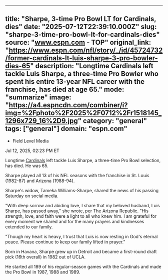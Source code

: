 ---
   title: "Sharpe, 3-time Pro Bowl LT for Cardinals, dies"
   date: "2025-07-12T22:39:10.000Z"
   slug: "sharpe-3-time-pro-bowl-lt-for-cardinals-dies"
   source: "www.espn.com - TOP"
   original_link: "https://www.espn.com/nfl/story/_/id/45724732/former-cardinals-lt-luis-sharpe-3-pro-bowler-dies-65"
   description: "Longtime Cardinals left tackle Luis Sharpe, a three-time Pro Bowler who spent his entire 13-year NFL career with the franchise, has died at age 65."
   mode: "summarize"
   image: "https://a4.espncdn.com/combiner/i?img=%2Fphoto%2F2025%2F0712%2Fr1518145_1296x729_16%2D9.jpg"
   category: "general"
   tags: ["general"]
   domain: "espn.com"
  ---
  <div id="readability-page-1" class="page"><div><div><ul><li><p>Field Level Media</p></li></ul><p><span>Jul 12, 2025, 02:23 PM ET</span></p></div><p>Longtime <a href="https://www.espn.com/nfl/team/_/name/ari/arizona-cardinals" target="_blank">Cardinals</a> left tackle Luis Sharpe, a three-time Pro Bowl selection, has died. He was 65.</p><p>Sharpe played all 13 of his NFL seasons with the franchise in St. Louis (1982-87) and Arizona (1988-94).</p><p>Sharpe's widow, Tameka Williams-Sharpe, shared the news of his passing Saturday on social media.</p><p>"With deep sorrow and abiding love, I share that my beloved husband, Luis Sharpe, has passed away," she wrote, per The Arizona Republic. "His strength, love, and faith were a light to all who knew him. I am grateful for every moment we shared and for the many prayers and kindnesses extended to our family.</p><p>"Though my heart is heavy, I trust that Luis is now resting in God's eternal peace. Please continue to keep our family lifted in prayer."</p><p>Born in Havana, Sharpe grew up in Detroit and became a first-round draft pick (16th overall) in 1982 out of UCLA.</p><p>He started all 189 of his regular-season games with the Cardinals and made the Pro Bowl in 1987, 1988 and 1989.</p>
</div></div>